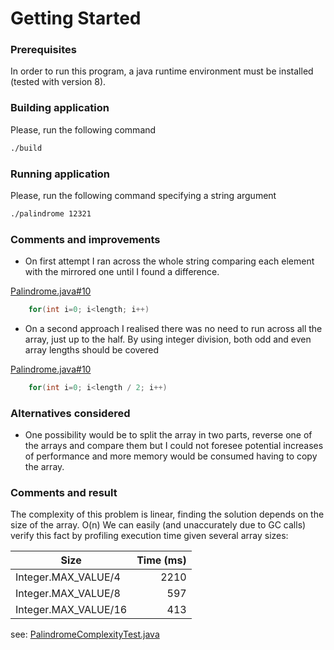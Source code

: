 # Getting Started

### Prerequisites
In order to run this program, a java runtime environment must be installed (tested with version 8).

### Building application
Please, run the following command
```bash
./build
```

### Running application
Please, run the following command specifying a string argument
```bash
./palindrome 12321
```

### Comments and improvements
* On first attempt I ran across the whole string comparing each element with the mirrored one until I found a difference.

[Palindrome.java#10](src/main/java/com/test1/palindrome/Palindrome.java)
```java
    for(int i=0; i<length; i++)
```

* On a second approach I realised there was no need to run across all the array, just up to the half. By using integer division, both odd and even array lengths should be covered

[Palindrome.java#10](src/main/java/com/test1/palindrome/Palindrome.java)
```java
    for(int i=0; i<length / 2; i++)
```

### Alternatives considered
* One possibility would be to split the array in two parts, reverse one of the arrays and compare them but I could not foresee potential increases of performance and more memory would be consumed having to copy the array. 


### Comments and result
The complexity of this problem is linear, finding the solution depends on the size of the array. O(n)
We can easily (and unaccurately due to GC calls) verify this fact by profiling execution time given several array sizes:

| Size                 | Time (ms)     |
| -------------------  | -------------:|
| Integer.MAX_VALUE/4  | 2210          |
| Integer.MAX_VALUE/8  | 597           |
| Integer.MAX_VALUE/16 | 413           |

see: [PalindromeComplexityTest.java](src/test/java/com/test1/palindrome/PalindromeComplexityTest.java)
